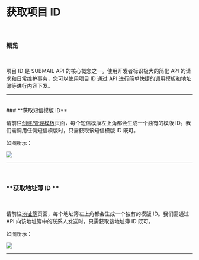 # 获取项目 ID


<br>

### **概览**

<br>


项目 ID 是 SUBMAIL API 的核心概念之一。使用开发者标识极大的简化 API 的请求和日常维护事务，您可以使用项目 ID 通过 API 进行简单快捷的调用模板和地址簿等进行内容下发。 

---

<br>
### **获取短信模版 ID**
<br>

请前往[创建/管理模板](https://www.mysubmail.com/console/intersms/templates)页面，每个短信模版左上角都会生成一个独有的模版 ID。我们需调用任何短信模版时，只需获取该短信模版 ID 既可。


如图所示：

![](https://libraries.mysubmail.com/public/99040a5a4bb73c0f8ab0495dae84a27f/images/7607179b4c1ca04fb9103e835012d1df.png)

---

<br>

### **获取地址薄 ID **

<br>

请前往[地址簿](https://www.mysubmail.com/console/intersms/addressbook)页面，每个地址簿左上角都会生成一个独有的模版 ID。我们需通过 API 向该地址簿中的联系人发送时，只需获取该地址簿 ID 既可。

如图所示：

![](https://libraries.mysubmail.com/public/99040a5a4bb73c0f8ab0495dae84a27f/images/d86f7177bb67c4b51e9157f5a995c40d.png)

------
